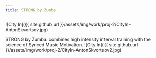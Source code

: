 ```yaml
---
title: STRONG by Zumba
---
```


![City In]({{ site.github.url }}/assets/img/work/proj-2/CityIn-AntonSkvortsov.jpg)

STRONG by Zumba: combines high intensity interval training with the science of Synced Music Motivation.
![City In]({{ site.github.url }}/assets/img/work/proj-2/CityIn-AntonSkvortsov2.jpg)